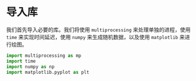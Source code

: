 # 导入库

我们首先导入必要的库。我们将使用 `multiprocessing` 来处理单独的进程，使用 `time` 来实现时间延迟，使用 `numpy` 来生成随机数据，以及使用 `matplotlib` 来进行绘图。

```python
import multiprocessing as mp
import time
import numpy as np
import matplotlib.pyplot as plt
```
